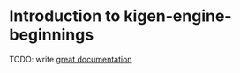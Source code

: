 # Introduction to kigen-engine-beginnings

TODO: write [great documentation](http://jacobian.org/writing/what-to-write/)
